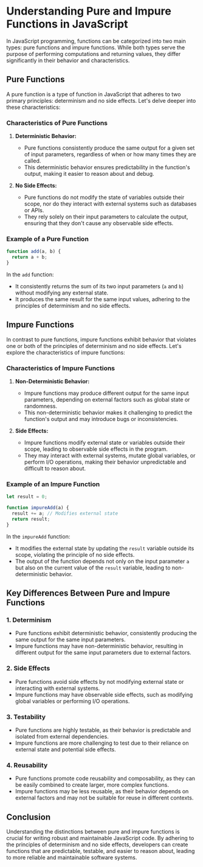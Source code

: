 # Understanding Pure and Impure Functions in JavaScript

In JavaScript programming, functions can be categorized into two main types: pure functions and impure functions. While both types serve the purpose of performing computations and returning values, they differ significantly in their behavior and characteristics. 

## Pure Functions

A pure function is a type of function in JavaScript that adheres to two primary principles: determinism and no side effects. Let's delve deeper into these characteristics:

### Characteristics of Pure Functions

1. **Deterministic Behavior:**
   - Pure functions consistently produce the same output for a given set of input parameters, regardless of when or how many times they are called.
   - This deterministic behavior ensures predictability in the function's output, making it easier to reason about and debug.

2. **No Side Effects:**
   - Pure functions do not modify the state of variables outside their scope, nor do they interact with external systems such as databases or APIs.
   - They rely solely on their input parameters to calculate the output, ensuring that they don't cause any observable side effects.

### Example of a Pure Function

```javascript
function add(a, b) {
  return a + b;
}
```

In the `add` function:
- It consistently returns the sum of its two input parameters (`a` and `b`) without modifying any external state.
- It produces the same result for the same input values, adhering to the principles of determinism and no side effects.

## Impure Functions

In contrast to pure functions, impure functions exhibit behavior that violates one or both of the principles of determinism and no side effects. Let's explore the characteristics of impure functions:

### Characteristics of Impure Functions

1. **Non-Deterministic Behavior:**
   - Impure functions may produce different output for the same input parameters, depending on external factors such as global state or randomness.
   - This non-deterministic behavior makes it challenging to predict the function's output and may introduce bugs or inconsistencies.

2. **Side Effects:**
   - Impure functions modify external state or variables outside their scope, leading to observable side effects in the program.
   - They may interact with external systems, mutate global variables, or perform I/O operations, making their behavior unpredictable and difficult to reason about.

### Example of an Impure Function

```javascript
let result = 0;

function impureAdd(a) {
  result += a; // Modifies external state
  return result;
}
```

In the `impureAdd` function:
- It modifies the external state by updating the `result` variable outside its scope, violating the principle of no side effects.
- The output of the function depends not only on the input parameter `a` but also on the current value of the `result` variable, leading to non-deterministic behavior.

## Key Differences Between Pure and Impure Functions

### 1. Determinism
- Pure functions exhibit deterministic behavior, consistently producing the same output for the same input parameters.
- Impure functions may have non-deterministic behavior, resulting in different output for the same input parameters due to external factors.

### 2. Side Effects
- Pure functions avoid side effects by not modifying external state or interacting with external systems.
- Impure functions may have observable side effects, such as modifying global variables or performing I/O operations.

### 3. Testability
- Pure functions are highly testable, as their behavior is predictable and isolated from external dependencies.
- Impure functions are more challenging to test due to their reliance on external state and potential side effects.

### 4. Reusability
- Pure functions promote code reusability and composability, as they can be easily combined to create larger, more complex functions.
- Impure functions may be less reusable, as their behavior depends on external factors and may not be suitable for reuse in different contexts.

## Conclusion

Understanding the distinctions between pure and impure functions is crucial for writing robust and maintainable JavaScript code. By adhering to the principles of determinism and no side effects, developers can create functions that are predictable, testable, and easier to reason about, leading to more reliable and maintainable software systems.